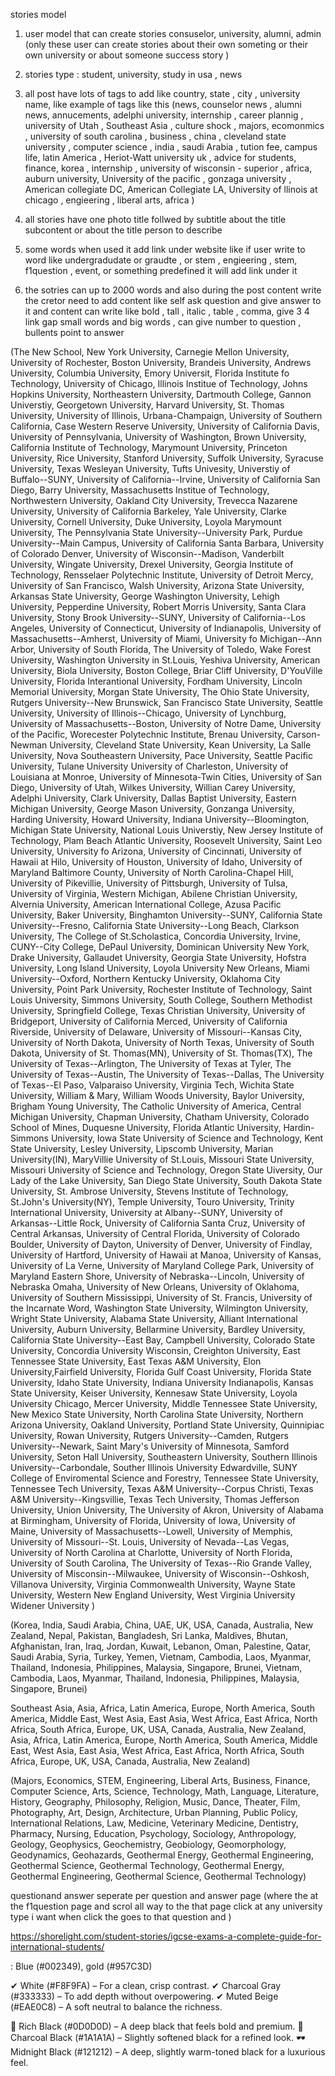 stories model

1. user model that can create stories consuselor, university, alumni, admin (only these user can create stories about their own someting or their own university or about someone success story )

2. stories type : student, university, study in usa , news

3. all post have lots of tags to add like country, state , city , university name, like example of tags like this (news, counselor news , alumni news, annucements, adelphi university, internship , career plannig , university of Utah , Southeast Asia , culture shock , majors, ecomonmics , university of south carolina , business , china , cleveland state university , computer science , india , saudi Arabia , tution fee, campus life, latin America , Heriot-Watt university uk , advice for students, finance, korea , internship , university of wisconsin - superior , africa, auburn university, University of the pacific , gonzaga university , American collegiate DC, American Collegiate LA, University of llinois at chicago , engieering , liberal arts, africa )


4) all stories have one photo title follwed by subtitle about the title subcontent or about the title person to describe

5. some words when used it add link under website like if user write to word like undergradudate or graudte , or stem , engieering , stem, f1question , event, or something predefined it will add link under it

6. the sotries can up to 2000 words and also during the post content write the cretor need to add content like self ask question and give answer to it and content can write like bold , tall , italic , table , comma, give 3 4 link gap small words and big words , can give number to question , bullents point to answer


(The New School, New York University, Carnegie Mellon University, University of Rochester, Boston University, Brandeis University, Andrews University, Columbia University, Emory Universit, Florida Institute fo Technology, University of Chicago, Illinois Institue of Technology, Johns Hopkins University, Northeastern University, Dartmouth College, Gannon Universtiy, Georgetown University, Harvard University, St. Thomas University, University of Illinois, Urbana-Champaign, University of Southern California, Case Western Reserve University, University of California Davis, University of Pennsylvania, University of Washington, Brown University, California Institute of Technology, Marymount University, Princeton University, Rice University, Stanford University, Suffolk University, Syracuse University, Texas Wesleyan University, Tufts Univesity, Universtiy of Buffalo--SUNY, University of California--Irvine, University of California San Diego, Barry University, Massachusetts Institue of Technology, Northwestern University, Oakland City University, Trevecca Nazarene University, University of California Barkeley, Yale University, Clarke University, Cornell University, Duke University, Loyola Marymount University, The Pennsylvania State University--University Park, Purdue University--Main Campus, University of California Santa Barbara, University of Colorado Denver, University of Wisconsin--Madison, Vanderbilt University, Wingate University, Drexel University, Georgia Institute of Technology, Rensselaer Polytechnic Institute, University of Detroit Mercy, University of San Francisco, Walsh University, Arizona State University, Arkansas State University, George Washington University, Lehigh University, Pepperdine University, Robert Morris University, Santa Clara University, Stony Brook University--SUNY, University of California--Los Angeles, University of Connecticut, University of Indianapolis, University of Massachusetts--Amherst, University of Miami, University fo Michigan--Ann Arbor, University of South Florida, The University of Toledo, Wake Forest University, Washington University in St.Louis, Yeshiva University, American University, Biola University, Boston College, Briar Cliff University, D'YouVille University, Florida Interantional University, Fordham University, Lincoln Memorial University, Morgan State University, The Ohio State University, Rutgers University--New Brunswick, San Francisco State University, Seattle University, University of Illinois--Chicago, University of Lynchburg, University of Massachusetts--Boston, University of Notre Dame, University of the Pacific, Worecester Polytechnic Institute, Brenau University, Carson-Newman University, Cleveland State University, Kean University, La Salle University, Nova Southeastern University, Pace University, Seattle Pacific University, Tulane University University of Charleston, University of Louisiana at Monroe, University of Minnesota-Twin Cities, University of San Diego, University of Utah, Wilkes University, Willian Carey University, Adelphi University, Clark University, Dallas Baptist University, Eastern Michigan University, George Mason University, Gonzanga University, Harding University, Howard University, Indiana University--Bloomington, Michigan State University, National Louis Universtiy, New Jersey Institute of Technology, Plam Beach Atlantic University, Roosevelt University, Saint Leo University, University fo Arizona, University of Cincinnati, University of Hawaii at Hilo, University of Houston, University of Idaho, University of Maryland Baltimore County, University of North Carolina-Chapel Hill, University of Pikevillie, University of Pittsburgh, University of Tulsa, University of Virginia, Western Michigan, Abilene Christian University, Alvernia University, American International College, Azusa Pacific University, Baker University, Binghamton University--SUNY, California State University--Fresno, California State University--Long Beach, Clarkson University, The College of St.Scholastica, Concordia University, Irvine, CUNY--City College, DePaul University, Dominican University New York, Drake University, Gallaudet University, Georgia State University, Hofstra University, Long Island University, Loyola University New Orleans, Miami University--Oxford, Northern Kentucky University, Oklahoma City University, Point Park University, Rochester Institute of Technology, Saint Louis University, Simmons University, South College, Southern Methodist University, Springfield College, Texas Christian University, University of Bridgeport, University of California Merced, University of California Riverside, University of Delaware, University of Missouri--Kansas City, University of North Dakota, University of North Texas, University of South Dakota, University of St. Thomas(MN), University of St. Thomas(TX), The University of Texas--Arlington, The University of Texas at Tyler, The University of Texas--Austin, The University of Texas--Dallas, The University of Texas--El Paso, Valparaiso University, Virginia Tech, Wichita State University, William & Mary, William Woods University, Baylor University, Brigham Young University, The Catholic University of America, Central Michigan University, Chapman University, Chatham University, Colorado School of Mines, Duquesne University, Florida Atlantic University, Hardin-Simmons University, Iowa State University of Science and Technology, Kent State University, Lesley University, Lipscomb University, Marian University(IN), MaryVillie University of St.Louis, Missouri State University, Missouri University of Science and Technology, Oregon State Uiversity, Our Lady of the Lake University, San Diego State University, South Dakota State University, St. Ambrose University, Stevens Institute of Technology, St.John's University(NY), Temple University, Touro University, Trinity International University, University at Albany--SUNY, University of Arkansas--Little Rock, University of California Santa Cruz, University of Central Arkansas, University of Central Florida, University of Colorado Boulder, University of Dayton, University of Denver, University of Findlay, University of Hartford, University of Hawaii at Manoa, University of Kansas, University of La Verne, University of Maryland College Park, University of Maryland Eastern Shore, University of Nebraska--Lincoln, University of Nebraska Omaha, University of New Orleans, University of Oklahoma, University of Southern Mississippi, University of St. Francis, University of the Incarnate Word, Washington State University, Wilmington University, Wright State University, Alabama State University, Alliant International University, Auburn University, Bellarmine University, Bardley University, California State University--East Bay, Campbell University, Colorado State University, Concordia University Wisconsin, Creighton University, East Tennessee State University, East Texas A&M University, Elon University,Fairfield University, Florida Gulf Coast University, Florida State University, Idaho State University, Indiana University Indianapolis, Kansas State University, Keiser University, Kennesaw State University, Loyola University Chicago, Mercer University, Middle Tennessee State University, New Mexico State University, North Carolina State University, Northern Arizona University, Oakland University, Portland State University, Quinnipiac University, Rowan University, Rutgers University--Camden, Rutgers University--Newark, Saint Mary's University of Minnesota, Samford University, Seton Hall University, Southeastern University, Southern Illinois University--Carbondale, Souther Illinois University Edwardville, SUNY College of Enviromental Science and Forestry, Tennessee State University, Tennessee Tech University, Texas A&M University--Corpus Christi, Texas A&M University--Kingsvillie, Texas Tech University, Thomas Jefferson University, Union University, The University of Akron, University of Alabama at Birmingham, University of Florida, University of Iowa, University of Maine, University of Massachusetts--Lowell, University of Memphis, University of Missouri--St. Louis, University of Nevada--Las Vegas, University of North Carolina at Charlotte, University of North Florida, University of South Carolina, The University of Texas--Rio Grande Valley, University of Misconsin--Milwaukee, University of Wisconsin--Oshkosh, Villanova University, Virginia Commonwealth University, Wayne State University, Western New England University, West Virginia University Widener University
)


(Korea, India, Saudi Arabia, China, UAE, UK, USA, Canada, Australia, New Zealand, Nepal, Pakistan, Bangladesh, Sri Lanka, Maldives, Bhutan, Afghanistan, Iran, Iraq, Jordan, Kuwait, Lebanon, Oman, Palestine, Qatar, Saudi Arabia, Syria, Turkey, Yemen, Vietnam, Cambodia, Laos, Myanmar, Thailand, Indonesia, Philippines, Malaysia, Singapore, Brunei, Vietnam, Cambodia, Laos, Myanmar, Thailand, Indonesia, Philippines, Malaysia, Singapore, Brunei)

 Southeast Asia, Asia, Africa, Latin America, Europe, North America, South America, Middle East, West Asia, East Asia, West Africa, East Africa, North Africa, South Africa, Europe, UK, USA, Canada, Australia, New Zealand, Asia, Africa, Latin America, Europe, North America, South America, Middle East, West Asia, East Asia, West Africa, East Africa, North Africa, South Africa, Europe, UK, USA, Canada, Australia, New Zealand)




(Majors, Economics, STEM, Engineering, Liberal Arts, Business, Finance, Computer Science, Arts, Science, Technology, Math, Language, Literature, History, Geography, Philosophy, Religion, Music, Dance, Theater, Film, Photography, Art, Design, Architecture, Urban Planning, Public Policy, International Relations, Law, Medicine, Veterinary Medicine, Dentistry, Pharmacy, Nursing, Education, Psychology, Sociology, Anthropology, Geology, Geophysics, Geochemistry, Geobiology, Geomorphology, Geodynamics, Geohazards, Geothermal Energy, Geothermal Engineering, Geothermal Science, Geothermal Technology, Geothermal Energy, Geothermal Engineering, Geothermal Science, Geothermal Technology)




questionand answer seperate per question and answer page
(where the at the f1question page and scrol all way to the that page click at any university type i want when click the goes to that question and )



https://shorelight.com/student-stories/igcse-exams-a-complete-guide-for-international-students/



: Blue (#002349), gold (#957C3D)

✔ White (#F8F9FA) – For a clean, crisp contrast.
✔ Charcoal Gray (#333333) – To add depth without overpowering.
✔ Muted Beige (#EAE0C8) – A soft neutral to balance the richness.



🖤 Rich Black (#0D0D0D) – A deep black that feels bold and premium.
🎩 Charcoal Black (#1A1A1A) – Slightly softened black for a refined look.
🕶 Midnight Black (#121212) – A deep, slightly warm-toned black for a luxurious feel.